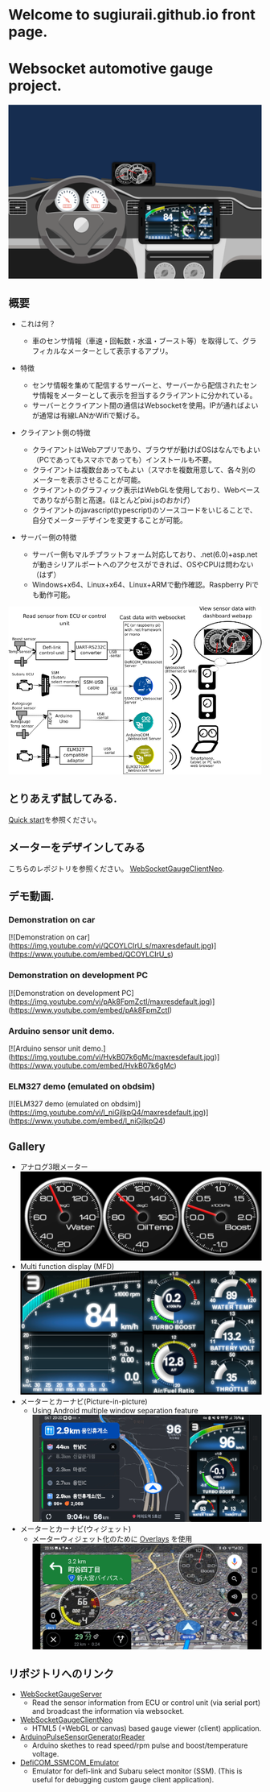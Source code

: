 # Welcome to sugiuraii.github.io front page.

# Websocket automotive gauge project.
![Websocket gauge diagram](./car-dashboard_test1.svg)

## 概要
* これは何？
	* 車のセンサ情報（車速・回転数・水温・ブースト等）を取得して、グラフィカルなメーターとして表示するアプリ。

* 特徴
	* センサ情報を集めて配信するサーバーと、サーバーから配信されたセンサ情報をメーターとして表示を担当するクライアントに分かれている。
	* サーバーとクライアント間の通信はWebsocketを使用。IPが通ればよいが通常は有線LANかWifiで繋げる。

* クライアント側の特徴
	* クライアントはWebアプリであり、ブラウザが動けばOSはなんでもよい（PCであってもスマホであっても）インストールも不要。
	* クライアントは複数台あってもよい（スマホを複数用意して、各々別のメーターを表示させることが可能。
	* クライアントのグラフィック表示はWebGLを使用しており、Webベースでありながら割と高速。(ほとんどpixi.jsのおかげ）
	* クライアントのjavascript(typescript)のソースコードをいじることで、自分でメーターデザインを変更することが可能。

* サーバー側の特徴
	* サーバー側もマルチプラットフォーム対応しており、.net(6.0)+asp.netが動きシリアルポートへのアクセスができれば、OSやCPUは問わない（はず）
	* Windows+x64、Linux+x64、Linux+ARMで動作確認。Raspberry Piでも動作可能。

![接続図](./WebsocketGaugeDiagram.png)

## とりあえず試してみる.
[Quick start](WebsocketGauge/docs/QuickStart_jpn.md)を参照ください。

## メーターをデザインしてみる
こちらのレポジトリを参照ください。 [WebSocketGaugeClientNeo](https://sugiuraii.github.io/WebSocketGaugeClientNeo/).

## デモ動画.
### Demonstration on car
[![Demonstration on car]
(https://img.youtube.com/vi/QCOYLCIrU_s/maxresdefault.jpg)]
(https://www.youtube.com/embed/QCOYLCIrU_s)

### Demonstration on development PC
[![Demonstration on development PC]
(https://img.youtube.com/vi/pAk8FpmZctI/maxresdefault.jpg)]
(https://www.youtube.com/embed/pAk8FpmZctI)

### Arduino sensor unit demo.
[![Arduino sensor unit demo.]
(https://img.youtube.com/vi/HvkB07k6gMc/maxresdefault.jpg)]
(https://www.youtube.com/embed/HvkB07k6gMc)

### ELM327 demo (emulated on obdsim)
[![ELM327 demo (emulated on obdsim)]
(https://img.youtube.com/vi/l_niGjlkpQ4/maxresdefault.jpg)]
(https://www.youtube.com/embed/l_niGjlkpQ4)

## Gallery
* アナログ3眼メーター
![AnalogTripleMeter](./TripleAnalogMeter.png)
* Multi function display (MFD)
![MFD](./MFDScreenShot.png)
* メーターとカーナビ(Picture-in-picture)
	* Using Android multiple window separation feature
![PictureInPicture](./MeterWithPictureInPicture.jpg)
* メーターとカーナビ(ウィジェット)
	* メーターウィジェット化のために [Overlays](https://play.google.com/store/apps/details?id=com.applay.overlay) を使用
![Widget](./MeterOverlayWidget.jpg)

## リポジトリへのリンク
* [WebSocketGaugeServer](https://sugiuraii.github.io/WebSocketGaugeServer/)
	* Read the sensor information from ECU or control unit (via serial port) and broadcast the information via websocket.
* [WebSocketGaugeClientNeo](https://sugiuraii.github.io/WebSocketGaugeClientNeo/)
	* HTML5 (+WebGL or canvas) based gauge viewer (client) application.
* [ArduinoPulseSensorGeneratorReader](https://sugiuraii.github.io/ArduinoPulseSensorGeneratorReader/)
	* Arduino skethes to read speed/rpm pulse and boost/temperature voltage.
* [DefiCOM_SSMCOM_Emulator](https://sugiuraii.github.io/DefiCOM_SSMCOM_Emulator/)
	* Emulator for defi-link and Subaru select monitor (SSM). (This is useful for debugging custom gauge client application).

